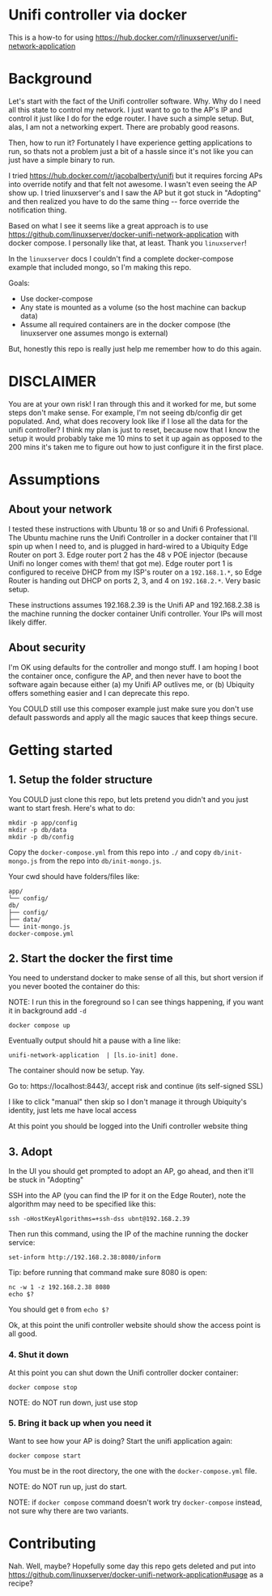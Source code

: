 # Unifi controller via docker

This is a how-to for using https://hub.docker.com/r/linuxserver/unifi-network-application

# Background

Let's start with the fact of the Unifi controller software. Why. Why do I need all this state to control my network. I just want to go to the AP's IP and control it just like I do for the edge router. I have such a simple setup. But, alas, I am not a networking expert. There are probably good reasons.

Then, how to run it? Fortunately I have experience getting applications to run, so thats not a problem just a bit of a hassle since it's not like you can just have a simple binary to run.

I tried https://hub.docker.com/r/jacobalberty/unifi but it requires forcing APs into override notify and that felt not awesome. I wasn't even seeing the AP show up. I tried linuxserver's and I saw the AP but it got stuck in "Adopting" and then realized you have to do the same thing -- force override the notification thing.

Based on what I see it seems like a great approach is to use https://github.com/linuxserver/docker-unifi-network-application with docker compose. I personally like that, at least. Thank you `linuxserver`!

In the `linuxserver` docs I couldn't find a complete docker-compose example that included mongo, so I'm making this repo.

Goals:

* Use docker-compose
* Any state is mounted as a volume (so the host machine can backup data)
* Assume all required containers are in the docker compose (the linuxserver one assumes mongo is external)

But, honestly this repo is really just help me remember how to do this again.

# DISCLAIMER

You are at your own risk! I ran through this and it worked for me, but some steps don't make sense. For example, I'm not seeing db/config dir get populated. And, what does recovery look like if I lose all the data for the unifi controller? I think my plan is just to reset, because now that I know the setup it would probably take me 10 mins to set it up again as opposed to the 200 mins it's taken me to figure out how to just configure it in the first place.

# Assumptions

## About your network

I tested these instructions with Ubuntu 18 or so and Unifi 6 Professional. The Ubuntu machine runs the Unifi Controller in a docker container that I'll spin up when I need to, and is plugged in hard-wired to a Ubiquity Edge Router on port 3. Edge router port 2 has the 48 v POE injector (because Unifi no longer comes with them! that got me). Edge router port 1 is configured to receive DHCP from my ISP's router on a `192.168.1.*`, so Edge Router is handing out DHCP on ports 2, 3, and 4 on `192.168.2.*`. Very basic setup.

These instructions assumes 192.168.2.39 is the Unifi AP and 192.168.2.38 is the machine running the docker container Unifi controller. Your IPs will most likely differ.

## About security

I'm OK using defaults for the controller and mongo stuff. I am hoping I boot the container once, configure the AP, and then never have to boot the software again because either (a) my Unifi AP outlives me, or (b) Ubiquity offers something easier and I can deprecate this repo.

You COULD still use this composer example just make sure you don't use default passwords and apply all the magic sauces that keep things secure.

# Getting started

## 1. Setup the folder structure

You COULD just clone this repo, but lets pretend you didn't and you just want to start fresh. Here's what to do:

```
mkdir -p app/config
mkdir -p db/data
mkdir -p db/config
```

Copy the `docker-compose.yml` from this repo into `./` and copy `db/init-mongo.js` from the repo into `db/init-mongo.js`.

Your cwd should have folders/files like:

```
app/
└── config/
db/
├── config/
├── data/
└── init-mongo.js
docker-compose.yml
```

## 2. Start the docker the first time

You need to understand docker to make sense of all this, but short version if you never booted the container do this:

NOTE: I run this in the foreground so I can see things happening, if you want it in background add `-d`

```
docker compose up
```

Eventually output should hit a pause with a line like:

```
unifi-network-application  | [ls.io-init] done.
```

The container should now be setup. Yay.

Go to: https://localhost:8443/, accept risk and continue (its self-signed SSL)

I like to click "manual" then skip so I don't manage it through Ubiquity's identity, just lets me have local access

At this point you should be logged into the Unifi controller website thing

## 3. Adopt

In the UI you should get prompted to adopt an AP, go ahead, and then it'll be stuck in "Adopting"

SSH into the AP (you can find the IP for it on the Edge Router), note the algorithm may need to be specified like this:

```
ssh -oHostKeyAlgorithms=+ssh-dss ubnt@192.168.2.39
```

Then run this command, using the IP of the machine running the docker service:

```
set-inform http://192.168.2.38:8080/inform
```

Tip: before running that command make sure 8080 is open:

```
nc -w 1 -z 192.168.2.38 8080
echo $?
```

You should get `0` from `echo $?`

Ok, at this point the unifi controller website should show the access point is all good.

### 4. Shut it down

At this point you can shut down the Unifi controller docker container:

```
docker compose stop
```

NOTE: do NOT run down, just use stop

### 5. Bring it back up when you need it

Want to see how your AP is doing? Start the unifi application again:

```
docker compose start
```

You must be in the root directory, the one with the `docker-compose.yml` file.

NOTE: do NOT run up, just do start.

NOTE: if `docker compose` command doesn't work try `docker-compose` instead, not sure why there are two variants.

# Contributing

Nah. Well, maybe? Hopefully some day this repo gets deleted and put into https://github.com/linuxserver/docker-unifi-network-application#usage as a recipe?

